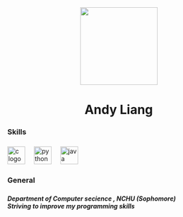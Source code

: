 <div align="center">
  <img height="175" src="[https://imgsrv.crunchyroll.com/cdn-cgi/image/fit=contain,format=auto,quality=70,width=1200,height=600/catalog/crunchyroll/406034ee6625108a062c8c1468483b25.jpg](https://github.com/andy19588/andy19588/blob/main/filters_quality(95)format(webp).webp)"  />
</div>

###

<h1 align="center">Andy Liang</h1>

###

<h3 align="left">Skills</h3>

###

<div align="left">
  <img src="https://cdn.jsdelivr.net/gh/devicons/devicon/icons/c/c-original.svg" height="40" alt="c logo"  />
  <img width="12" />
  <img src="https://cdn.jsdelivr.net/gh/devicons/devicon/icons/python/python-original.svg" height="40" alt="python logo"  />
  <img width="12" />
  <img src="https://cdn.jsdelivr.net/gh/devicons/devicon/icons/java/java-original.svg" height="40" alt="java logo"  />
</div>

###

<h3 align="left">General</h3>

###

<h5 align="left">Department of Computer secience , NCHU (Sophomore)<br>Striving to improve my programming skills</h5>

###
